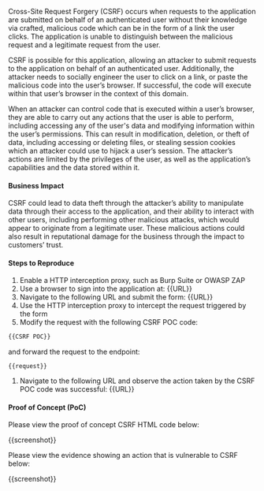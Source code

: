 Cross-Site Request Forgery (CSRF) occurs when requests to the application are submitted on behalf of an authenticated user without their knowledge via crafted, malicious code which can be in the form of a link the user clicks. The application is unable to distinguish between the malicious request and a legitimate request from the user.

CSRF is possible for this application, allowing an attacker to submit requests to the application on behalf of an authenticated user. Additionally, the attacker needs to socially engineer the user to click on a link, or paste the malicious code into the user’s browser. If successful, the code will execute within that user’s browser in the context of this domain.

When an attacker can control code that is executed within a user’s browser, they are able to carry out any actions that the user is able to perform, including accessing any of the user's data and modifying information within the user’s permissions. This can result in modification, deletion, or theft of data, including accessing or deleting files, or stealing session cookies which an attacker could use to hijack a user’s session. The attacker’s actions are limited by the privileges of the user, as well as the application’s capabilities and the data stored within it.

#### Business Impact

CSRF could lead to data theft through the attacker’s ability to manipulate data through their access to the application, and their ability to interact with other users, including performing other malicious attacks, which would appear to originate from a legitimate user. These malicious actions could also result in reputational damage for the business through the impact to customers’ trust.

#### Steps to Reproduce

1. Enable a HTTP interception proxy, such as Burp Suite or OWASP ZAP
1. Use a browser to sign into the application at: {{URL}}
1. Navigate to the following URL and submit the form: {{URL}}
1. Use the HTTP interception proxy to intercept the request triggered by the form
1. Modify the request with the following CSRF POC code:

```HTML
{{CSRF POC}}
```

 and forward the request to the endpoint:

```HTTP
{{request}}
```

1. Navigate to the following URL and observe the action taken by the CSRF POC code was successful: {{URL}}

#### Proof of Concept (PoC)

Please view the proof of concept CSRF HTML code below:

{{screenshot}}

Please view the evidence showing an action that is vulnerable to CSRF below:

{{screenshot}}
